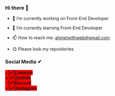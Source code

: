 ### Hi there 👋


- 🔭 I’m currently working on Front-End Devoloper
- 🌱 I’m currently learning Front-End Devoloper
- 📫 How to reach me: ahmetwithweb@gmail.com


- 😊 Please look my repositories

### Social Media ✔
  <b style="background-color:red">
-  |✔|Linkedin <br />
+  |✔|Dribble  <br />
-  |✔|Discord  <br />
+  |✔|Instagram<br /> 
  </b>

